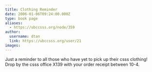 ```yaml
---
title: Clothing Reminder 
date: 2006-01-06T09:24:00.000Z
type: book page
aliases:
  - https://ubccsss.org/node/359
author:
  username: dtan
  link: https://ubccsss.org/user/21
images:
---
```


<div class="field field-name-body field-type-text-with-summary field-label-hidden"><div class="field-items"><div class="field-item even"><p>Just a reminder to all those who have yet to pick up their csss clothing!  Drop by the csss office X139 with your order receipt between 10-4.  </p>
</div></div></div>    <footer>
          </footer>